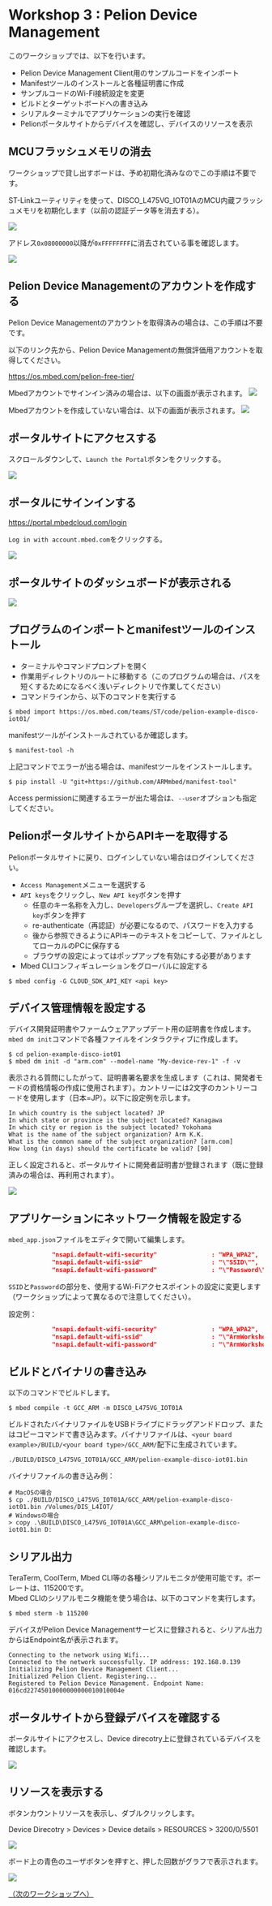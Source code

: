 # Workshop 3 : Pelion Device Management

このワークショップでは、以下を行います。

* Pelion Device Management Client用のサンプルコードをインポート
* Manifestツールのインストールと各種証明書に作成
* サンプルコードのWi-Fi接続設定を変更
* ビルドとターゲットボードへの書き込み
* シリアルターミナルでアプリケーションの実行を確認
* Pelionポータルサイトからデバイスを確認し、デバイスのリソースを表示

## MCUフラッシュメモリの消去

ワークショップで貸し出すボードは、予め初期化済みなのでこの手順は不要です。

ST-Linkユーティリティを使って、DISCO_L475VG_IOT01AのMCU内蔵フラッシュメモリを初期化します（以前の認証データ等を消去する）。

![](./pict/st_link.png)

アドレス`0x08000000`以降が`0xFFFFFFFF`に消去されている事を確認します。

![](./pict/st_link_erased.png)

## Pelion Device Managementのアカウントを作成する

Pelion Device Managementのアカウントを取得済みの場合は、この手順は不要です。

以下のリンク先から、Pelion Device Managementの無償評価用アカウントを取得してください。

https://os.mbed.com/pelion-free-tier/

Mbedアカウントでサインイン済みの場合は、以下の画面が表示されます。
![](./pict/pelion_mbed.png)

Mbedアカウントを作成していない場合は、以下の画面が表示されます。
![](./pict/pelion_signin.png)

## ポータルサイトにアクセスする

スクロールダウンして、`Launch the Portal`ボタンをクリックする。

![](./pict/pelion_portal.png)

## ポータルにサインインする
https://portal.mbedcloud.com/login

`Log in with account.mbed.com`をクリックする。

![](./pict/portal_login.png)

## ポータルサイトのダッシュボードが表示される

![](./pict/portal_dashboard.png)

## プログラムのインポートとmanifestツールのインストール

* ターミナルやコマンドプロンプトを開く
* 作業用ディレクトリのルートに移動する（このプログラムの場合は、パスを短くするためになるべく浅いディレクトリで作業してください）
* コマンドラインから、以下のコマンドを実行する

```shell
$ mbed import https://os.mbed.com/teams/ST/code/pelion-example-disco-iot01/
```
manifestツールがインストールされているか確認します。

```shell
$ manifest-tool -h
```

上記コマンドでエラーが出る場合は、manifestツールをインストールします。

```shell
$ pip install -U "git+https://github.com/ARMmbed/manifest-tool"
```

Access permissionに関連するエラーが出た場合は、`--user`オプションも指定してください。

## PelionポータルサイトからAPIキーを取得する

Pelionポータルサイトに戻り、ログインしていない場合はログインしてください。
* `Access Management`メニューを選択する
* `API keys`をクリックし、`New API key`ボタンを押す
  * 任意のキー名称を入力し、`Developers`グループを選択し、`Create API key`ボタンを押す
  * re-authenticate（再認証）が必要になるので、パスワードを入力する
  * 後から参照できるようにAPIキーのテキストをコピーして、ファイルとしてローカルのPCに保存する
  * ブラウザの設定によってはポップアップを有効にする必要があります
* Mbed CLIコンフィギュレーションをグローバルに設定する

```shell
$ mbed config -G CLOUD_SDK_API_KEY <api key>
```

## デバイス管理情報を設定する

デバイス開発証明書やファームウェアアップデート用の証明書を作成します。`mbed dm init`コマンドで各種ファイルをインタラクティブに作成します。

```shell
$ cd pelion-example-disco-iot01
$ mbed dm init -d "arm.com" --model-name "My-device-rev-1" -f -v
```

表示される質問にしたがって、証明書署名要求を生成します（これは、開発者モードの資格情報の作成に使用されます）。カントリーには2文字のカントリーコードを使用します（日本=JP）。以下に設定例を示します。

```
In which country is the subject located? JP 
In which state or province is the subject located? Kanagawa
In which city or region is the subject located? Yokohama
What is the name of the subject organization? Arm K.K.
What is the common name of the subject organization? [arm.com]
How long (in days) should the certificate be valid? [90]
```

正しく設定されると、ポータルサイトに開発者証明書が登録されます（既に登録済みの場合は、再利用されます）。

![](./pict/dev_cert.png)

## アプリケーションにネットワーク情報を設定する

`mbed_app.json`ファイルをエディタで開いて編集します。

```json
            "nsapi.default-wifi-security"               : "WPA_WPA2",
            "nsapi.default-wifi-ssid"                   : "\"SSID\"",
            "nsapi.default-wifi-password"               : "\"Password\""
```
`SSID`と`Password`の部分を、使用するWi-Fiアクセスポイントの設定に変更します（ワークショップによって異なるので注意してください）。

設定例：
```json
            "nsapi.default-wifi-security"               : "WPA_WPA2",
            "nsapi.default-wifi-ssid"                   : "\"ArmWorkshop\"",
            "nsapi.default-wifi-password"               : "\"ArmWorkshop\""
```

## ビルドとバイナリの書き込み

以下のコマンドでビルドします。

```shell
$ mbed compile -t GCC_ARM -m DISCO_L475VG_IOT01A
```
ビルドされたバイナリファイルをUSBドライブにドラッグアンドドロップ、またはコピーコマンドで書き込みます。バイナリファイルは、`<your board example>/BUILD/<your board type>/GCC_ARM/`配下に生成されています。

```
./BUILD/DISCO_L475VG_IOT01A/GCC_ARM/pelion-example-disco-iot01.bin
```
バイナリファイルの書き込み例：

```shell
# MacOSの場合
$ cp ./BUILD/DISCO_L475VG_IOT01A/GCC_ARM/pelion-example-disco-iot01.bin /Volumes/DIS_L4IOT/
# Windowsの場合
> copy .\BUILD\DISCO_L475VG_IOT01A\GCC_ARM\pelion-example-disco-iot01.bin D:
```

## シリアル出力

TeraTerm, CoolTerm, Mbed CLI等の各種シリアルモニタが使用可能です。ボーレートは、115200です。  
Mbed CLIのシリアルモニタ機能を使う場合は、以下のコマンドを実行します。

```shell
$ mbed sterm -b 115200
```

デバイスがPelion Device Managementサービスに登録されると、シリアル出力からはEndpoint名が表示されます。

```
Connecting to the network using Wifi...
Connected to the network successfully. IP address: 192.168.0.139
Initializing Pelion Device Management Client...
Initialized Pelion Client. Registering...
Registered to Pelion Device Management. Endpoint Name: 016cd22745010000000000010010004e
```
## ポータルサイトから登録デバイスを確認する

ポータルサイトにアクセスし、Device direcotry上に登録されているデバイスを確認します。

![](./pict/portal_device.png)

## リソースを表示する

ボタンカウントリソースを表示し、ダブルクリックします。

Device Direcotry > Devices > Device details > RESOURCES > 3200/0/5501

![](./pict/portal_resource.png)

ボード上の青色のユーザボタンを押すと、押した回数がグラフで表示されます。

![](./pict/portal_graph.png)

[（次のワークショップへ）](./ws4.md)
